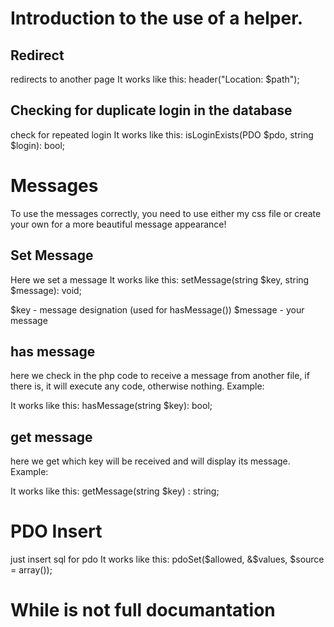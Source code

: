 # Introduction to the use of a helper.

## Redirect
redirects to another page
It works like this: header("Location: $path");

## Checking for duplicate login in the database
check for repeated login
It works like this: isLoginExists(PDO $pdo, string $login): bool;

# Messages
To use the messages correctly, you need to use either my css file or create your own for a more beautiful message appearance!

## Set Message
Here we set a message
It works like this: setMessage(string $key, string $message): void;

$key - message designation (used for hasMessage())
$message - your message

## has message
here we check in the php code to receive a message from another file, if there is, it will execute any code, otherwise nothing.
Example: <?php if (hasMessage('error')) : ?>
                        <div class="notice error">
                            <?php echo getMessage('error') ?>
                        </div>
                    <?php endif; ?>
                    
It works like this: hasMessage(string $key): bool;

## get message
here we get which key will be received and will display its message.
Example: <?php if (hasMessage('error')) : ?>
                        <div class="notice error">
                            <?php echo getMessage('error') ?>
                        </div>
                    <?php endif; ?>
                    
It works like this: getMessage(string $key) : string;

# PDO Insert
just insert sql for pdo
It works like this: pdoSet($allowed, &$values, $source = array());

# While is not full documantation


